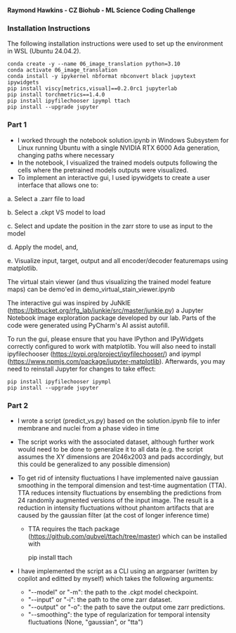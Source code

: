 **Raymond Hawkins - CZ Biohub - ML Science Coding Challenge**

### Installation Instructions ###

The following installation instructions were used to set up the environment in WSL (Ubuntu 24.04.2).

    conda create -y --name 06_image_translation python=3.10
    conda activate 06_image_translation
    conda install -y ipykernel nbformat nbconvert black jupytext ipywidgets
    pip install viscy[metrics,visual]==0.2.0rc1 jupyterlab
    pip install torchmetrics==1.4.0
    pip install ipyfilechooser ipympl ttach
    pip install --upgrade jupyter

### Part 1 ###

- I worked through the notebook solution.ipynb in Windows Subsystem for Linux running Ubuntu with a single
NVIDIA RTX 6000 Ada generation, changing paths where necessary
- In the notebook, I visualized the trained models outputs following the cells where the pretrained models outputs
were visualized. 
- To implement an interactive gui, I used ipywidgets to create a user interface that allows one to:

a. Select a .zarr file to load

b. Select a .ckpt VS model to load

c. Select and update the position in the zarr store to use as input to the model

d. Apply the model, and,

e. Visualize input, target, output and all encoder/decoder featuremaps using matplotlib.

The virtual stain viewer (and thus visualizing the trained model feature maps) can be demo'ed in demo_virtual_stain_viewer.ipynb

The interactive gui was inspired by JuNkIE (https://bitbucket.org/rfg_lab/junkie/src/master/junkie.py) a Jupyter
Notebook image exploration package developed by our lab. Parts of the code were generated using PyCharm's AI assist autofill.

To run the gui, please ensure that you have IPython and IPyWidgets correctly configured to work with matplotlib. You
will also need to install ipyfilechooser (https://pypi.org/project/ipyfilechooser/) and ipympl
(https://www.npmjs.com/package/jupyter-matplotlib). Afterwards, you may need to reinstall Jupyter for changes to take effect:

    pip install ipyfilechooser ipympl
    pip install --upgrade jupyter

### Part 2 ###

- I wrote a script (predict_vs.py) based on the solution.ipynb file to infer membrane and nuclei from a phase video in time
- The script works with the associated dataset, although further work would need to be done to generalize it to all data
  (e.g. the script assumes the XY dimensions are 2046x2003 and pads accordingly, but this could be generalized to any
  possible dimension)
- To get rid of intensity fluctuations I have implemented naive gaussian smoothing in the temporal dimension and
  test-time augmentation (TTA). TTA reduces intensity fluctuations by ensembling the predictions from 24 randomly
  augmented versions of the input image. The result is a reduction in intensity fluctuations without phantom artifacts
  that are caused by the gaussian filter (at the cost of longer inference time)
  - TTA requires the ttach package (https://github.com/qubvel/ttach/tree/master) which can be installed with


    pip install ttach


- I have implemented the script as a CLI using an argparser (written by copilot and editted by myself) which takes the
  following arguments:
  - "--model" or "-m": the path to the .ckpt model checkpoint.
  - "--input" or "-i": the path to the ome zarr dataset.
  - "--output" or "-o": the path to save the output ome zarr predictions.
  - "--smoothing": the type of regularization for temporal intensity fluctuations (None, "gaussian", or "tta")


